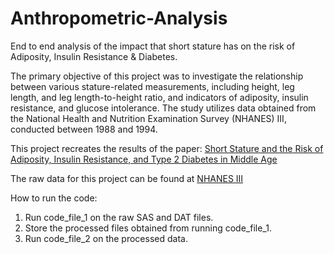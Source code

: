 # Anthropometric-Analysis
End to end analysis of the impact that short stature has on the risk of Adiposity, Insulin Resistance &amp; Diabetes.

The primary objective of this project was to investigate the relationship between various 
stature-related measurements, including height, leg length, and leg length-to-height ratio, and
indicators of adiposity, insulin resistance, and glucose intolerance. The study utilizes data
obtained from the National Health and Nutrition Examination Survey (NHANES) III,
conducted between 1988 and 1994.

This project recreates the results of the paper:
[Short Stature and the Risk of Adiposity, Insulin Resistance, and Type 2 Diabetes in Middle Age](https://diabetesjournals.org/care/article/29/7/1632/28668/Short-Stature-and-the-Risk-of-Adiposity-Insulin)

The raw data for this project can be found at [NHANES III](https://wwwn.cdc.gov/nchs/nhanes/nhanes3/default.aspx)

How to run the code:
1. Run code_file_1 on the raw SAS and DAT files.
2. Store the processed files obtained from running code_file_1.
3. Run code_file_2 on the processed data.
